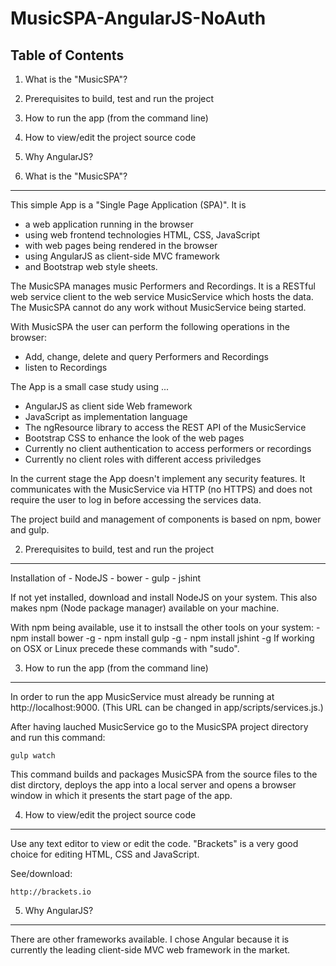 MusicSPA-AngularJS-NoAuth
=========================


Table of Contents
-----------------

01. What is the "MusicSPA"?
02. Prerequisites to build, test and run the project
03. How to run the app (from the command line)
04. How to view/edit the project source code
05. Why AngularJS?


01. What is the "MusicSPA"?
-------------------------------

This simple App is a "Single Page Application (SPA)". It is
- a web application running in the browser
- using web frontend technologies HTML, CSS, JavaScript
- with web pages being rendered in the browser
- using AngularJS as client-side MVC framework
- and Bootstrap web style sheets.

The MusicSPA manages music Performers and Recordings. It is a RESTful
web service client to the web service MusicService which hosts the data.
The MusicSPA cannot do any work without MusicService being started.

With MusicSPA the user can perform the following operations in the browser:
- Add, change, delete and query Performers and Recordings
- listen to Recordings

The App is a small case study using ...
- AngularJS as client side Web framework
- JavaScript as implementation language
- The ngResource library to access the REST API of the MusicService
- Bootstrap CSS to enhance the look of the web pages
- Currently no client authentication to access performers or recordings
- Currently no client roles with different access priviledges

In the current stage the App doesn't implement any security features.
It communicates with the MusicService via HTTP (no HTTPS) and does not require
the user to log in before accessing the services data.

The project build and management of components is based on npm, bower and gulp.


02. Prerequisites to build, test and run the project
----------------------------------------------------

Installation of
    - NodeJS
    - bower
    - gulp
    - jshint

If not yet installed, download and install NodeJS on your system.
This also makes npm (Node package manager) available on your machine.

With npm being available, use it to instsall the other tools on your system:
    - npm install bower -g
    - npm install gulp -g
    - npm install jshint -g
If working on OSX or Linux precede these commands with "sudo".


03. How to run the app (from the command line)
----------------------------------------------

In order to run the app MusicService must already be running at http://localhost:9000.
(This URL can be changed in app/scripts/services.js.)

After having lauched MusicService go to the MusicSPA project directory and run this command:

    gulp watch

This command builds and packages MusicSPA from the source files to the dist dirctory,
deploys the app into a local server and opens a browser window in which it presents
the start page of the app.


04. How to view/edit the project source code
--------------------------------------------

Use any text editor to view or edit the code.
"Brackets" is a very good choice for editing HTML, CSS and JavaScript.

See/download:

    http://brackets.io


05. Why AngularJS?
------------------

There are other frameworks available. I chose Angular because it is currently the
leading client-side MVC web framework in the market.

